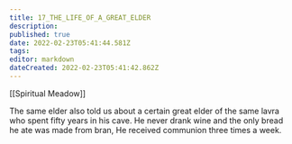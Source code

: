```yaml
---
title: 17_THE_LIFE_OF_A_GREAT_ELDER
description: 
published: true
date: 2022-02-23T05:41:44.581Z
tags: 
editor: markdown
dateCreated: 2022-02-23T05:41:42.862Z
---
```


[[Spiritual Meadow]]
 
The same elder also told us about a certain great elder of the same lavra who spent fifty years in his cave. He never drank wine and the only bread he ate was made from bran, He received communion three times a week. 
